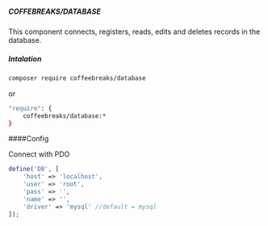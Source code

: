 ##### COFFEBREAKS/DATABASE

<p>
This component connects, registers, reads, edits and deletes records in the database.</p>

##### Intalation

```bash
composer require coffeebreaks/database
```

or

```bash
"require": {
    coffeebreaks/database:*
}
```

####Config

<p>Connect with PDO</p>

```php
define('DB', [
    'host' => 'localhost',
    'user' => 'root',
    'pass' => '',
    'name' => '',
    'driver' => 'mysql' //default = mysql
]);
```